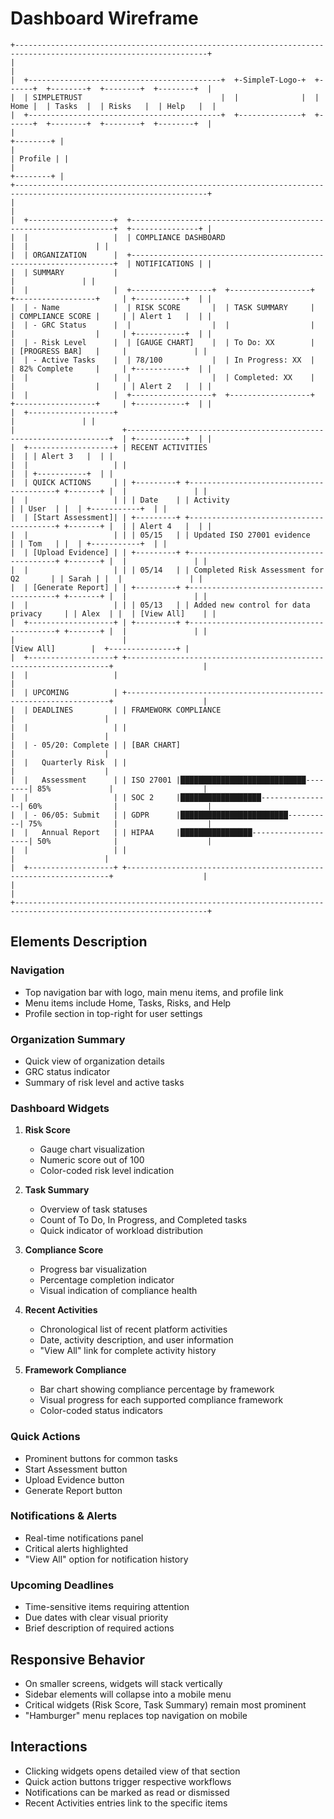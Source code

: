 # Dashboard Wireframe

```
+-----------------------------------------------------------------------------------------------------------------+
|                                                                                                                 |
|  +-------------------------------------------+  +-SimpleT-Logo-+  +------+  +--------+  +--------+  +--------+  |
|  | SIMPLETRUST                               |  |              |  | Home |  | Tasks  |  | Risks   |  | Help   |  |
|  +-------------------------------------------+  +--------------+  +------+  +--------+  +--------+  +--------+  |
|                                                                                                      +--------+ |
|                                                                                                      | Profile | |
|                                                                                                      +--------+ |
+-----------------------------------------------------------------------------------------------------------------+
|                                                                                                                 |
|  +-------------------+  +------------------------------------------------------------------+  +---------------+ |
|  |                   |  | COMPLIANCE DASHBOARD                                             |  |               | |
|  | ORGANIZATION      |  +------------------------------------------------------------------+  | NOTIFICATIONS | |
|  | SUMMARY           |                                                                        |               | |
|  |                   |  +------------------+  +------------------+  +------------------+     | +-----------+  | |
|  | - Name            |  | RISK SCORE       |  | TASK SUMMARY     |  | COMPLIANCE SCORE |     | | Alert 1   |  | |
|  | - GRC Status      |  |                  |  |                  |  |                  |     | +-----------+  | |
|  | - Risk Level      |  | [GAUGE CHART]    |  | To Do: XX        |  | [PROGRESS BAR]   |     |               | |
|  | - Active Tasks    |  | 78/100           |  | In Progress: XX  |  | 82% Complete     |     | +-----------+  | |
|  |                   |  |                  |  | Completed: XX    |  |                  |     | | Alert 2   |  | |
|  |                   |  +------------------+  +------------------+  +------------------+     | +-----------+  | |
|  +-------------------+                                                                       |               | |
|                        +------------------------------------------------------------------+  | +-----------+  | |
|  +-------------------+ | RECENT ACTIVITIES                                                |  | | Alert 3   |  | |
|  |                   | |                                                                  |  | +-----------+  | |
|  | QUICK ACTIONS     | | +---------+ +----------------------------------------+ +-------+ |  |               | |
|  |                   | | | Date    | | Activity                               | | User  | |  | +-----------+  | |
|  | [Start Assessment]| | +---------+ +----------------------------------------+ +-------+ |  | | Alert 4   |  | |
|  |                   | | | 05/15   | | Updated ISO 27001 evidence             | | Tom   | |  | +-----------+  | |
|  | [Upload Evidence] | | +---------+ +----------------------------------------+ +-------+ |  |               | |
|  |                   | | | 05/14   | | Completed Risk Assessment for Q2       | | Sarah | |  |               | |
|  | [Generate Report] | | +---------+ +----------------------------------------+ +-------+ |  |               | |
|  |                   | | | 05/13   | | Added new control for data privacy     | | Alex  | |  | [View All]    | |
|  +-------------------+ | +---------+ +----------------------------------------+ +-------+ |  |               | |
|                        |                                                [View All]        |  +---------------+ |
|  +-------------------+ +------------------------------------------------------------------+                    |
|  |                   |                                                                                          |
|  | UPCOMING          | +------------------------------------------------------------------+                    |
|  | DEADLINES         | | FRAMEWORK COMPLIANCE                                             |                    |
|  |                   | |                                                                  |                    |
|  | - 05/20: Complete | | [BAR CHART]                                                      |                    |
|  |   Quarterly Risk  | |                                                                  |                    |
|  |   Assessment      | | ISO 27001 |████████████████████████████--------| 85%             |                    |
|  |                   | | SOC 2     |██████████████████----------------| 60%                |                    |
|  | - 06/05: Submit   | | GDPR      |████████████████████████----------| 75%                |                    |
|  |   Annual Report   | | HIPAA     |████████████████--------------------| 50%              |                    |
|  |                   | |                                                                  |                    |
|  +-------------------+ +------------------------------------------------------------------+                    |
|                                                                                                                 |
+-----------------------------------------------------------------------------------------------------------------+
```

## Elements Description

### Navigation
- Top navigation bar with logo, main menu items, and profile link
- Menu items include Home, Tasks, Risks, and Help
- Profile section in top-right for user settings

### Organization Summary
- Quick view of organization details
- GRC status indicator
- Summary of risk level and active tasks

### Dashboard Widgets
1. **Risk Score**
   - Gauge chart visualization
   - Numeric score out of 100
   - Color-coded risk level indication

2. **Task Summary**
   - Overview of task statuses
   - Count of To Do, In Progress, and Completed tasks
   - Quick indicator of workload distribution

3. **Compliance Score**
   - Progress bar visualization
   - Percentage completion indicator
   - Visual indication of compliance health

4. **Recent Activities**
   - Chronological list of recent platform activities
   - Date, activity description, and user information
   - "View All" link for complete activity history

5. **Framework Compliance**
   - Bar chart showing compliance percentage by framework
   - Visual progress for each supported compliance framework
   - Color-coded status indicators

### Quick Actions
- Prominent buttons for common tasks
- Start Assessment button
- Upload Evidence button
- Generate Report button

### Notifications & Alerts
- Real-time notifications panel
- Critical alerts highlighted
- "View All" option for notification history

### Upcoming Deadlines
- Time-sensitive items requiring attention
- Due dates with clear visual priority
- Brief description of required actions

## Responsive Behavior
- On smaller screens, widgets will stack vertically
- Sidebar elements will collapse into a mobile menu
- Critical widgets (Risk Score, Task Summary) remain most prominent
- "Hamburger" menu replaces top navigation on mobile

## Interactions
- Clicking widgets opens detailed view of that section
- Quick action buttons trigger respective workflows
- Notifications can be marked as read or dismissed
- Recent Activities entries link to the specific items 